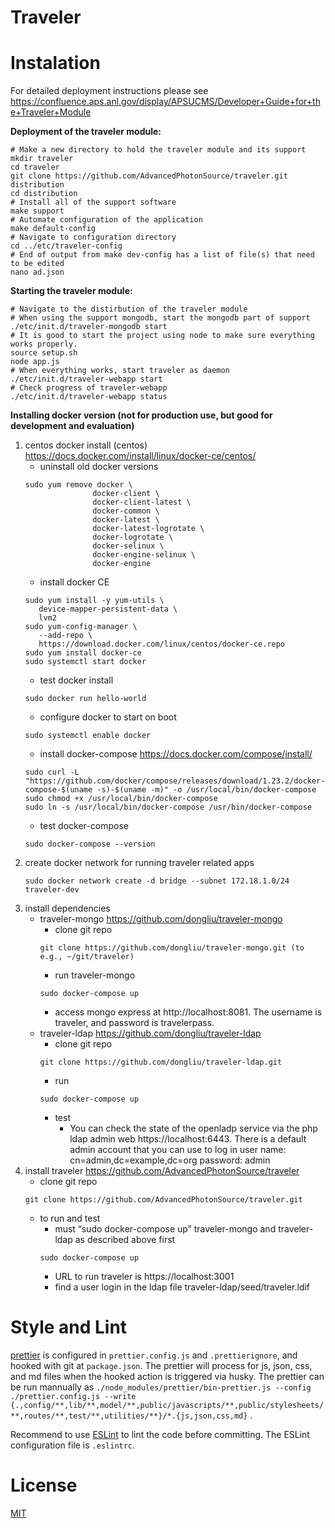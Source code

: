 # Traveler

# Instalation

For detailed deployment instructions please see https://confluence.aps.anl.gov/display/APSUCMS/Developer+Guide+for+the+Traveler+Module

**Deployment of the traveler module:**

    # Make a new directory to hold the traveler module and its support
    mkdir traveler
    cd traveler
    git clone https://github.com/AdvancedPhotonSource/traveler.git distribution
    cd distribution
    # Install all of the support software
    make support
    # Automate configuration of the application
    make default-config
    # Navigate to configuration directory
    cd ../etc/traveler-config
    # End of output from make dev-config has a list of file(s) that need to be edited
    nano ad.json

**Starting the traveler module:**

    # Navigate to the distirbution of the traveler module
    # When using the support mongodb, start the mongodb part of support
    ./etc/init.d/traveler-mongodb start
    # It is good to start the project using node to make sure everything works properly.
    source setup.sh
    node app.js
    # When everything works, start traveler as daemon
    ./etc/init.d/traveler-webapp start
    # Check progress of traveler-webapp
    ./etc/init.d/traveler-webapp status
    
**Installing docker version (not for production use, but good for development and evaluation)**

1. centos docker install (centos) https://docs.docker.com/install/linux/docker-ce/centos/ 
   * uninstall old docker versions
   ```
   sudo yum remove docker \
                  docker-client \
                  docker-client-latest \
                  docker-common \
                  docker-latest \
                  docker-latest-logrotate \
                  docker-logrotate \
                  docker-selinux \
                  docker-engine-selinux \
                  docker-engine
   ```
   * install docker CE
   ```
   sudo yum install -y yum-utils \
      device-mapper-persistent-data \
      lvm2
   sudo yum-config-manager \
      --add-repo \
      https://download.docker.com/linux/centos/docker-ce.repo
   sudo yum install docker-ce
   sudo systemctl start docker
   ```
   * test docker install
   ```
   sudo docker run hello-world
   ```
   * configure docker to start on boot
   ```
   sudo systemctl enable docker
   ```
   * install docker-compose https://docs.docker.com/compose/install/ 
   ```
   sudo curl -L "https://github.com/docker/compose/releases/download/1.23.2/docker-compose-$(uname -s)-$(uname -m)" -o /usr/local/bin/docker-compose
   sudo chmod +x /usr/local/bin/docker-compose
   sudo ln -s /usr/local/bin/docker-compose /usr/bin/docker-compose
   ```
   * test docker-compose
   ```
   sudo docker-compose --version
   ```
2. create docker network for running traveler related apps
   ```
   sudo docker network create -d bridge --subnet 172.18.1.0/24 traveler-dev
   ```
3. install dependencies
   * traveler-mongo https://github.com/dongliu/traveler-mongo 
      * clone git repo
      ```
      git clone https://github.com/dongliu/traveler-mongo.git (to e.g., ~/git/traveler)
      ```
      * run traveler-mongo
      ```
      sudo docker-compose up 
      ```
      * access mongo express at http://localhost:8081. The username is traveler, and password is travelerpass.
   * traveler-ldap https://github.com/dongliu/traveler-ldap 
      * clone git repo
      ```
      git clone https://github.com/dongliu/traveler-ldap.git
      ```
      * run
      ```
      sudo docker-compose up
      ```
      * test
         * You can check the state of the openladp service via the php ldap admin web https://localhost:6443. There is a default admin account that you can use to log in user name: cn=admin,dc=example,dc=org password: admin
4. install traveler https://github.com/AdvancedPhotonSource/traveler 
   * clone git repo
   ```
   git clone https://github.com/AdvancedPhotonSource/traveler.git
   ```
   * to run and test
      * must “sudo docker-compose up” traveler-mongo and traveler-ldap as described above first
      ```
      sudo docker-compose up
      ```
      * URL to run traveler is https://localhost:3001
      * find a user login in the ldap file traveler-ldap/seed/traveler.ldif


# Style and Lint

[prettier](https://prettier.io/) is configured in `prettier.config.js` and `.prettierignore`, and hooked with git at `package.json`. The prettier will process for js, json, css, and md files when the hooked action is triggered via husky. The prettier can be run mannually as
`./node_modules/prettier/bin-prettier.js --config ./prettier.config.js --write {.,config/**,lib/**,model/**,public/javascripts/**,public/stylesheets/**,routes/**,test/**,utilities/**}/*.{js,json,css,md}` .

Recommend to use [ESLint](http://eslint.org/) to lint the code before committing. The ESLint configuration file is `.eslintrc`.

# License

[MIT](https://github.com/dongliu/traveler/blob/master/LICENSE.md)
